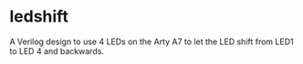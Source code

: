 # ledshift
A Verilog design to use 4 LEDs on the Arty A7 to let the LED shift from LED1 to LED 4 and backwards.
